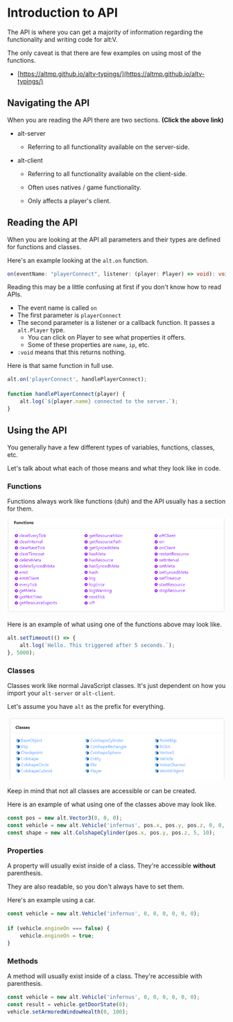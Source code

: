 # Introduction to API

The API is where you can get a majority of information regarding the functionality and writing code for alt:V.

The only caveat is that there are few examples on using most of the functions.

-   [https://altmp.github.io/altv-typings/](https://altmp.github.io/altv-typings/)

## Navigating the API

When you are reading the API there are two sections. **(Click the above link)**

-   alt-server

    -   Referring to all functionality available on the server-side.

-   alt-client

    -   Referring to all functionality available on the client-side.

    -   Often uses natives / game functionality.

    -   Only affects a player's client.

## Reading the API

When you are looking at the API all parameters and their types are defined for functions and classes.

Here's an example looking at the `alt.on` function.

```ts
on(eventName: "playerConnect", listener: (player: Player) => void): void
```

Reading this may be a little confusing at first if you don't know how to read APIs.

-   The event name is called `on`
-   The first parameter is `playerConnect`
-   The second parameter is a listener or a callback function. It passes a `alt.Player` type.
    -   You can click on Player to see what properties it offers.
    -   Some of these properties are `name`, `ip`, etc.
-   `:void` means that this returns nothing.

Here is that same function in full use.

```js
alt.on('playerConnect', handlePlayerConnect);

function handlePlayerConnect(player) {
    alt.log(`${player.name} connected to the server.`);
}
```

## Using the API

You generally have a few different types of variables, functions, classes, etc.

Let's talk about what each of those means and what they look like in code.

### Functions

Functions always work like functions (duh) and the API usually has a section for them.

![](./img/functions.png)

Here is an example of what using one of the functions above may look like.

```js
alt.setTimeout(() => {
    alt.log(`Hello. This triggered after 5 seconds.`);
}, 5000);
```

### Classes

Classes work like normal JavaScript classes. It's just dependent on how you import your `alt-server` or `alt-client`.

Let's assume you have `alt` as the prefix for everything.

![](./img/classes.png)

Keep in mind that not all classes are accessible or can be created.

Here is an example of what using one of the classes above may look like.

```js
const pos = new alt.Vector3(0, 0, 0);
const vehicle = new alt.Vehicle('infernus', pos.x, pos.y, pos.z, 0, 0, 0);
const shape = new alt.ColshapeCylinder(pos.x, pos.y, pos.z, 5, 10);
```

### Properties

A property will usually exist inside of a class. They're accessible **without** parenthesis.

They are also readable, so you don't always have to set them.

Here's an example using a car.

```js
const vehicle = new alt.Vehicle('infernus', 0, 0, 0, 0, 0, 0);

if (vehicle.engineOn === false) {
    vehicle.engineOn = true;
}
```

### Methods

A method will usually exist inside of a class. They're accessible with parenthesis.

```js
const vehicle = new alt.Vehicle('infernus', 0, 0, 0, 0, 0, 0);
const result = vehicle.getDoorState(0);
vehicle.setArmoredWindowHealth(0, 100);
```
